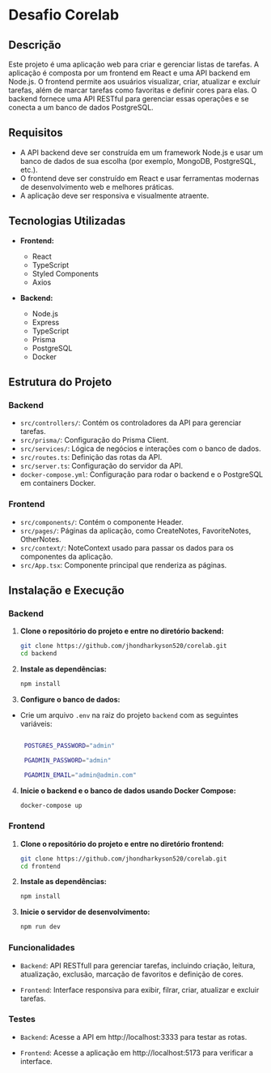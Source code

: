 # Desafio Corelab

## Descrição

Este projeto é uma aplicação web para criar e gerenciar listas de tarefas. A aplicação é composta por um frontend em React e uma API backend em Node.js. O frontend permite aos usuários visualizar, criar, atualizar e excluir tarefas, além de marcar tarefas como favoritas e definir cores para elas. O backend fornece uma API RESTful para gerenciar essas operações e se conecta a um banco de dados PostgreSQL.

## Requisitos

  - A API backend deve ser construída em um framework Node.js e usar um banco de dados de sua escolha (por exemplo, MongoDB, PostgreSQL, etc.).
  - O frontend deve ser construído em React e usar ferramentas modernas de desenvolvimento web e melhores práticas.
  - A aplicação deve ser responsiva e visualmente atraente.


## Tecnologias Utilizadas

- **Frontend:**
  - React
  - TypeScript
  - Styled Components
  - Axios

- **Backend:**
  - Node.js
  - Express
  - TypeScript
  - Prisma
  - PostgreSQL
  - Docker

## Estrutura do Projeto

### Backend

- `src/controllers/`: Contém os controladores da API para gerenciar tarefas.
- `src/prisma/`: Configuração do Prisma Client.
- `src/services/`: Lógica de negócios e interações com o banco de dados.
- `src/routes.ts`: Definição das rotas da API.
- `src/server.ts`: Configuração do servidor da API.
- `docker-compose.yml`: Configuração para rodar o backend e o PostgreSQL em containers Docker.

### Frontend

- `src/components/`: Contém o componente Header.
- `src/pages/`: Páginas da aplicação, como CreateNotes, FavoriteNotes, OtherNotes.
- `src/context/`: NoteContext usado para passar os dados para os componentes da aplicação.
- `src/App.tsx`: Componente principal que renderiza as páginas.

## Instalação e Execução

### Backend

1. **Clone o repositório do projeto e entre no diretório backend:**
   ```bash
   git clone https://github.com/jhondharkyson520/corelab.git
   cd backend

2. **Instale as dependências:**
   ```bash
   npm install

3. **Configure o banco de dados:**
- Crie um arquivo `.env` na raiz do projeto `backend` com as seguintes variáveis:
   ```bash
   
    POSTGRES_PASSWORD="admin"

    PGADMIN_PASSWORD="admin"

    PGADMIN_EMAIL="admin@admin.com"

4. **Inicie o backend e o banco de dados usando Docker Compose:**
   ```bash
   docker-compose up

### Frontend

1. **Clone o repositório do projeto e entre no diretório frontend:**
   ```bash
   git clone https://github.com/jhondharkyson520/corelab.git
   cd frontend

2. **Instale as dependências:**
   ```bash
   npm install

3. **Inicie o servidor de desenvolvimento:**
   ```bash
   npm run dev

### Funcionalidades

- `Backend`: API RESTfull para gerenciar tarefas, incluindo criação, leitura, atualização, exclusão, marcação de favoritos e definição de cores.

- `Frontend`: Interface responsiva para exibir, filrar, criar, atualizar e excluir tarefas.

### Testes

- `Backend`: Acesse a API em http://localhost:3333 para testar as rotas.

- `Frontend`: Acesse a aplicação em http://localhost:5173 para verificar a interface.